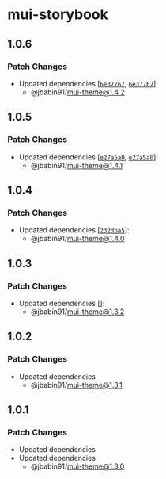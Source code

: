 # mui-storybook

## 1.0.6

### Patch Changes

- Updated dependencies [[`6e37767`](https://github.com/jbabin91/tt-packages-demo/commit/6e377679c1fad85fbf8f7450e0898f8250046fa2), [`6e37767`](https://github.com/jbabin91/tt-packages-demo/commit/6e377679c1fad85fbf8f7450e0898f8250046fa2)]:
  - @jbabin91/mui-theme@1.4.2

## 1.0.5

### Patch Changes

- Updated dependencies [[`e27a5a0`](https://github.com/jbabin91/tt-packages-demo/commit/e27a5a03077fa59caebe7fb78cae9542301dcb58), [`e27a5a0`](https://github.com/jbabin91/tt-packages-demo/commit/e27a5a03077fa59caebe7fb78cae9542301dcb58)]:
  - @jbabin91/mui-theme@1.4.1

## 1.0.4

### Patch Changes

- Updated dependencies [[`232dba5`](https://github.com/jbabin91/tt-packages-demo/commit/232dba5e7c48ee25a6813dcb30e25bf79488860b)]:
  - @jbabin91/mui-theme@1.4.0

## 1.0.3

### Patch Changes

- Updated dependencies []:
  - @jbabin91/mui-theme@1.3.2

## 1.0.2

### Patch Changes

- Updated dependencies
  - @jbabin91/mui-theme@1.3.1

## 1.0.1

### Patch Changes

- Updated dependencies
- Updated dependencies
  - @jbabin91/mui-theme@1.3.0
